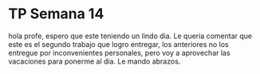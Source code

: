 # TP Semana 14
hola profe, espero que este teniendo un lindo dia. Le queria comentar que este es el segundo trabajo que logro entregar, los anteriores no los entregue por inconvenientes personales, pero voy a aprovechar las vacaciones para ponerme al dia. Le mando abrazos.
